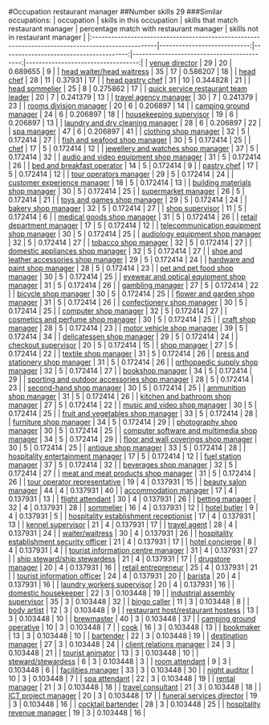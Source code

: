 #Occupation restaurant manager
##Number skills 29
###Similar occupations:
| occupation                                                                                        |   skills in this occupation |   skills that match restaurant manager |   percentage match with restaurant manager |   skills not in restaurant manager |
|:--------------------------------------------------------------------------------------------------|----------------------------:|---------------------------------------:|-------------------------------------------:|-----------------------------------:|
| [venue director](venue_director.md)                                                               |                          29 |                                     20 |                                   0.689655 |                                  9 |
| [head waiter/head waitress](head_waiter-head_waitress.md)                                         |                          35 |                                     17 |                                   0.586207 |                                 18 |
| [head chef](head_chef.md)                                                                         |                          28 |                                     11 |                                   0.37931  |                                 17 |
| [head pastry chef](head_pastry_chef.md)                                                           |                          31 |                                     10 |                                   0.344828 |                                 21 |
| [head sommelier](head_sommelier.md)                                                               |                          25 |                                      8 |                                   0.275862 |                                 17 |
| [quick service restaurant team leader](quick_service_restaurant_team_leader.md)                   |                          20 |                                      7 |                                   0.241379 |                                 13 |
| [travel agency manager](travel_agency_manager.md)                                                 |                          30 |                                      7 |                                   0.241379 |                                 23 |
| [rooms division manager](rooms_division_manager.md)                                               |                          20 |                                      6 |                                   0.206897 |                                 14 |
| [camping ground manager](camping_ground_manager.md)                                               |                          24 |                                      6 |                                   0.206897 |                                 18 |
| [housekeeping supervisor](housekeeping_supervisor.md)                                             |                          19 |                                      6 |                                   0.206897 |                                 13 |
| [laundry and dry cleaning manager](laundry_and_dry_cleaning_manager.md)                           |                          28 |                                      6 |                                   0.206897 |                                 22 |
| [spa manager](spa_manager.md)                                                                     |                          47 |                                      6 |                                   0.206897 |                                 41 |
| [clothing shop manager](clothing_shop_manager.md)                                                 |                          32 |                                      5 |                                   0.172414 |                                 27 |
| [fish and seafood shop manager](fish_and_seafood_shop_manager.md)                                 |                          30 |                                      5 |                                   0.172414 |                                 25 |
| [chef](chef.md)                                                                                   |                          17 |                                      5 |                                   0.172414 |                                 12 |
| [jewellery and watches shop manager](jewellery_and_watches_shop_manager.md)                       |                          37 |                                      5 |                                   0.172414 |                                 32 |
| [audio and video equipment shop manager](audio_and_video_equipment_shop_manager.md)               |                          31 |                                      5 |                                   0.172414 |                                 26 |
| [bed and breakfast operator](bed_and_breakfast_operator.md)                                       |                          14 |                                      5 |                                   0.172414 |                                  9 |
| [pastry chef](pastry_chef.md)                                                                     |                          17 |                                      5 |                                   0.172414 |                                 12 |
| [tour operators manager](tour_operators_manager.md)                                               |                          29 |                                      5 |                                   0.172414 |                                 24 |
| [customer experience manager](customer_experience_manager.md)                                     |                          18 |                                      5 |                                   0.172414 |                                 13 |
| [building materials shop manager](building_materials_shop_manager.md)                             |                          30 |                                      5 |                                   0.172414 |                                 25 |
| [supermarket manager](supermarket_manager.md)                                                     |                          26 |                                      5 |                                   0.172414 |                                 21 |
| [toys and games shop manager](toys_and_games_shop_manager.md)                                     |                          29 |                                      5 |                                   0.172414 |                                 24 |
| [bakery shop manager](bakery_shop_manager.md)                                                     |                          32 |                                      5 |                                   0.172414 |                                 27 |
| [shop supervisor](shop_supervisor.md)                                                             |                          11 |                                      5 |                                   0.172414 |                                  6 |
| [medical goods shop manager](medical_goods_shop_manager.md)                                       |                          31 |                                      5 |                                   0.172414 |                                 26 |
| [retail department manager](retail_department_manager.md)                                         |                          17 |                                      5 |                                   0.172414 |                                 12 |
| [telecommunication equipment shop manager](telecommunication_equipment_shop_manager.md)           |                          30 |                                      5 |                                   0.172414 |                                 25 |
| [audiology equipment shop manager](audiology_equipment_shop_manager.md)                           |                          32 |                                      5 |                                   0.172414 |                                 27 |
| [tobacco shop manager](tobacco_shop_manager.md)                                                   |                          32 |                                      5 |                                   0.172414 |                                 27 |
| [domestic appliances shop manager](domestic_appliances_shop_manager.md)                           |                          32 |                                      5 |                                   0.172414 |                                 27 |
| [shoe and leather accessories shop manager](shoe_and_leather_accessories_shop_manager.md)         |                          29 |                                      5 |                                   0.172414 |                                 24 |
| [hardware and paint shop manager](hardware_and_paint_shop_manager.md)                             |                          28 |                                      5 |                                   0.172414 |                                 23 |
| [pet and pet food shop manager](pet_and_pet_food_shop_manager.md)                                 |                          30 |                                      5 |                                   0.172414 |                                 25 |
| [eyewear and optical equipment shop manager](eyewear_and_optical_equipment_shop_manager.md)       |                          31 |                                      5 |                                   0.172414 |                                 26 |
| [gambling manager](gambling_manager.md)                                                           |                          27 |                                      5 |                                   0.172414 |                                 22 |
| [bicycle shop manager](bicycle_shop_manager.md)                                                   |                          30 |                                      5 |                                   0.172414 |                                 25 |
| [flower and garden shop manager](flower_and_garden_shop_manager.md)                               |                          31 |                                      5 |                                   0.172414 |                                 26 |
| [confectionery shop manager](confectionery_shop_manager.md)                                       |                          30 |                                      5 |                                   0.172414 |                                 25 |
| [computer shop manager](computer_shop_manager.md)                                                 |                          32 |                                      5 |                                   0.172414 |                                 27 |
| [cosmetics and perfume shop manager](cosmetics_and_perfume_shop_manager.md)                       |                          30 |                                      5 |                                   0.172414 |                                 25 |
| [craft shop manager](craft_shop_manager.md)                                                       |                          28 |                                      5 |                                   0.172414 |                                 23 |
| [motor vehicle shop manager](motor_vehicle_shop_manager.md)                                       |                          39 |                                      5 |                                   0.172414 |                                 34 |
| [delicatessen shop manager](delicatessen_shop_manager.md)                                         |                          29 |                                      5 |                                   0.172414 |                                 24 |
| [checkout supervisor](checkout_supervisor.md)                                                     |                          20 |                                      5 |                                   0.172414 |                                 15 |
| [shop manager](shop_manager.md)                                                                   |                          27 |                                      5 |                                   0.172414 |                                 22 |
| [textile shop manager](textile_shop_manager.md)                                                   |                          31 |                                      5 |                                   0.172414 |                                 26 |
| [press and stationery shop manager](press_and_stationery_shop_manager.md)                         |                          31 |                                      5 |                                   0.172414 |                                 26 |
| [orthopaedic supply shop manager](orthopaedic_supply_shop_manager.md)                             |                          32 |                                      5 |                                   0.172414 |                                 27 |
| [bookshop manager](bookshop_manager.md)                                                           |                          34 |                                      5 |                                   0.172414 |                                 29 |
| [sporting and outdoor accessories shop manager](sporting_and_outdoor_accessories_shop_manager.md) |                          28 |                                      5 |                                   0.172414 |                                 23 |
| [second-hand shop manager](second-hand_shop_manager.md)                                           |                          30 |                                      5 |                                   0.172414 |                                 25 |
| [ammunition shop manager](ammunition_shop_manager.md)                                             |                          31 |                                      5 |                                   0.172414 |                                 26 |
| [kitchen and bathroom shop manager](kitchen_and_bathroom_shop_manager.md)                         |                          27 |                                      5 |                                   0.172414 |                                 22 |
| [music and video shop manager](music_and_video_shop_manager.md)                                   |                          30 |                                      5 |                                   0.172414 |                                 25 |
| [fruit and vegetables shop manager](fruit_and_vegetables_shop_manager.md)                         |                          33 |                                      5 |                                   0.172414 |                                 28 |
| [furniture shop manager](furniture_shop_manager.md)                                               |                          34 |                                      5 |                                   0.172414 |                                 29 |
| [photography shop manager](photography_shop_manager.md)                                           |                          30 |                                      5 |                                   0.172414 |                                 25 |
| [computer software and multimedia shop manager](computer_software_and_multimedia_shop_manager.md) |                          34 |                                      5 |                                   0.172414 |                                 29 |
| [floor and wall coverings shop manager](floor_and_wall_coverings_shop_manager.md)                 |                          30 |                                      5 |                                   0.172414 |                                 25 |
| [antique shop manager](antique_shop_manager.md)                                                   |                          33 |                                      5 |                                   0.172414 |                                 28 |
| [hospitality entertainment manager](hospitality_entertainment_manager.md)                         |                          17 |                                      5 |                                   0.172414 |                                 12 |
| [fuel station manager](fuel_station_manager.md)                                                   |                          37 |                                      5 |                                   0.172414 |                                 32 |
| [beverages shop manager](beverages_shop_manager.md)                                               |                          32 |                                      5 |                                   0.172414 |                                 27 |
| [meat and meat products shop manager](meat_and_meat_products_shop_manager.md)                     |                          31 |                                      5 |                                   0.172414 |                                 26 |
| [tour operator representative](tour_operator_representative.md)                                   |                          19 |                                      4 |                                   0.137931 |                                 15 |
| [beauty salon manager](beauty_salon_manager.md)                                                   |                          44 |                                      4 |                                   0.137931 |                                 40 |
| [accommodation manager](accommodation_manager.md)                                                 |                          17 |                                      4 |                                   0.137931 |                                 13 |
| [flight attendant](flight_attendant.md)                                                           |                          30 |                                      4 |                                   0.137931 |                                 26 |
| [betting manager](betting_manager.md)                                                             |                          32 |                                      4 |                                   0.137931 |                                 28 |
| [sommelier](sommelier.md)                                                                         |                          16 |                                      4 |                                   0.137931 |                                 12 |
| [hotel butler](hotel_butler.md)                                                                   |                           9 |                                      4 |                                   0.137931 |                                  5 |
| [hospitality establishment receptionist](hospitality_establishment_receptionist.md)               |                          17 |                                      4 |                                   0.137931 |                                 13 |
| [kennel supervisor](kennel_supervisor.md)                                                         |                          21 |                                      4 |                                   0.137931 |                                 17 |
| [travel agent](travel_agent.md)                                                                   |                          28 |                                      4 |                                   0.137931 |                                 24 |
| [waiter/waitress](waiter-waitress.md)                                                             |                          30 |                                      4 |                                   0.137931 |                                 26 |
| [hospitality establishment security officer](hospitality_establishment_security_officer.md)       |                          21 |                                      4 |                                   0.137931 |                                 17 |
| [hotel concierge](hotel_concierge.md)                                                             |                           8 |                                      4 |                                   0.137931 |                                  4 |
| [tourist information centre manager](tourist_information_centre_manager.md)                       |                          31 |                                      4 |                                   0.137931 |                                 27 |
| [ship steward/ship stewardess](ship_steward-ship_stewardess.md)                                   |                          21 |                                      4 |                                   0.137931 |                                 17 |
| [drugstore manager](drugstore_manager.md)                                                         |                          20 |                                      4 |                                   0.137931 |                                 16 |
| [retail entrepreneur](retail_entrepreneur.md)                                                     |                          25 |                                      4 |                                   0.137931 |                                 21 |
| [tourist information officer](tourist_information_officer.md)                                     |                          24 |                                      4 |                                   0.137931 |                                 20 |
| [barista](barista.md)                                                                             |                          20 |                                      4 |                                   0.137931 |                                 16 |
| [laundry workers supervisor](laundry_workers_supervisor.md)                                       |                          20 |                                      4 |                                   0.137931 |                                 16 |
| [domestic housekeeper](domestic_housekeeper.md)                                                   |                          22 |                                      3 |                                   0.103448 |                                 19 |
| [industrial assembly supervisor](industrial_assembly_supervisor.md)                               |                          35 |                                      3 |                                   0.103448 |                                 32 |
| [bingo caller](bingo_caller.md)                                                                   |                          11 |                                      3 |                                   0.103448 |                                  8 |
| [body artist](body_artist.md)                                                                     |                          12 |                                      3 |                                   0.103448 |                                  9 |
| [restaurant host/restaurant hostess](restaurant_host-restaurant_hostess.md)                       |                          13 |                                      3 |                                   0.103448 |                                 10 |
| [brewmaster](brewmaster.md)                                                                       |                          40 |                                      3 |                                   0.103448 |                                 37 |
| [camping ground operative](camping_ground_operative.md)                                           |                          10 |                                      3 |                                   0.103448 |                                  7 |
| [cook](cook.md)                                                                                   |                          16 |                                      3 |                                   0.103448 |                                 13 |
| [bookmaker](bookmaker.md)                                                                         |                          13 |                                      3 |                                   0.103448 |                                 10 |
| [bartender](bartender.md)                                                                         |                          22 |                                      3 |                                   0.103448 |                                 19 |
| [destination manager](destination_manager.md)                                                     |                          27 |                                      3 |                                   0.103448 |                                 24 |
| [client relations manager](client_relations_manager.md)                                           |                          24 |                                      3 |                                   0.103448 |                                 21 |
| [tourist animator](tourist_animator.md)                                                           |                          13 |                                      3 |                                   0.103448 |                                 10 |
| [steward/stewardess](steward-stewardess.md)                                                       |                           6 |                                      3 |                                   0.103448 |                                  3 |
| [room attendant](room_attendant.md)                                                               |                           9 |                                      3 |                                   0.103448 |                                  6 |
| [facilities manager](facilities_manager.md)                                                       |                          33 |                                      3 |                                   0.103448 |                                 30 |
| [night auditor](night_auditor.md)                                                                 |                          10 |                                      3 |                                   0.103448 |                                  7 |
| [spa attendant](spa_attendant.md)                                                                 |                          22 |                                      3 |                                   0.103448 |                                 19 |
| [rental manager](rental_manager.md)                                                               |                          21 |                                      3 |                                   0.103448 |                                 18 |
| [travel consultant](travel_consultant.md)                                                         |                          21 |                                      3 |                                   0.103448 |                                 18 |
| [ICT project manager](ICT_project_manager.md)                                                     |                          20 |                                      3 |                                   0.103448 |                                 17 |
| [funeral services director](funeral_services_director.md)                                         |                          19 |                                      3 |                                   0.103448 |                                 16 |
| [cocktail bartender](cocktail_bartender.md)                                                       |                          28 |                                      3 |                                   0.103448 |                                 25 |
| [hospitality revenue manager](hospitality_revenue_manager.md)                                     |                          19 |                                      3 |                                   0.103448 |                                 16 |
